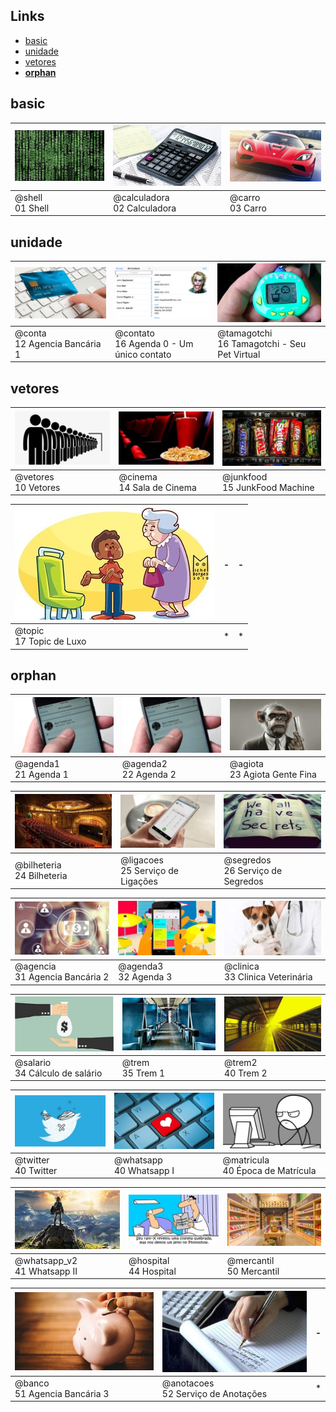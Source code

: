
## Links
- [basic](#basic)
- [unidade](#unidade)
- [vetores](#vetores)
- [__orphan__](#__orphan__)

## basic

[![](base/.thumb/shell/Readme.jpg)](base/shell/Readme.md#basic-01-shell)|[![](base/.thumb/calculadora/Readme.jpg)](base/calculadora/Readme.md#basic-02-calculadora)|[![](base/.thumb/carro/Readme.jpg)](base/carro/Readme.md#basic-03-carro)
-|-|-
@shell<br>01 Shell|@calculadora<br>02 Calculadora|@carro<br>03 Carro



## unidade

[![](base/.thumb/conta/Readme.jpg)](base/conta/Readme.md#unidade-12-agencia-bancária-1)|[![](base/.thumb/contato/Readme.jpg)](base/contato/Readme.md#unidade-16-agenda-0---um-único-contato)|[![](base/.thumb/tamagotchi/Readme.jpg)](base/tamagotchi/Readme.md#unidade-16-tamagotchi---seu-pet-virtual)
-|-|-
@conta<br>12 Agencia Bancária 1|@contato<br>16 Agenda 0 - Um único contato|@tamagotchi<br>16 Tamagotchi - Seu Pet Virtual



## vetores

[![](base/.thumb/vetores/Readme.jpg)](base/vetores/Readme.md#vetores-10-vetores)|[![](base/.thumb/cinema/Readme.jpg)](base/cinema/Readme.md#vetores-14-sala-de-cinema)|[![](base/.thumb/junkfood/Readme.jpg)](base/junkfood/Readme.md#vetores-15-junkfood-machine)
-|-|-
@vetores<br>10 Vetores|@cinema<br>14 Sala de Cinema|@junkfood<br>15 JunkFood Machine


[![](base/.thumb/topic/Readme.jpg)](base/topic/Readme.md#vetores-17-topic-de-luxo)|-|-
-|-|-
@topic<br>17 Topic de Luxo|*|*



## __orphan__

[![](base/.thumb/agenda1/Readme.jpg)](base/agenda1/Readme.md#21-agenda-1-composição-ordenação-lote-crud)|[![](base/.thumb/agenda2/Readme.jpg)](base/agenda2/Readme.md#22-agenda-2-composição-mapas-excessões-ordenação-favoritos)|[![](base/.thumb/agiota/Readme.jpg)](base/agiota/Readme.md#23-agiota-gente-fina-arrays-mapas-crud)
-|-|-
@agenda1<br>21 Agenda 1|@agenda2<br>22 Agenda 2|@agiota<br>23 Agiota Gente Fina


[![](base/.thumb/bilheteria/Readme.jpg)](base/bilheteria/Readme.md#24-bilheteria-agregação-manager-template)|[![](base/.thumb/ligacoes/Readme.jpg)](base/ligacoes/Readme.md#25-serviço-de-ligações-agregação-repositório-observer)|[![](base/.thumb/segredos/Readme.jpg)](base/segredos/Readme.md#26-serviço-de-segredos-composição-login-ordenação)
-|-|-
@bilheteria<br>24 Bilheteria|@ligacoes<br>25 Serviço de Ligações|@segredos<br>26 Serviço de Segredos


[![](base/.thumb/agencia/Readme.jpg)](base/agencia/Readme.md#31-agencia-bancária-2-heranca)|[![](base/.thumb/agenda3/Readme.jpg)](base/agenda3/Readme.md#32-agenda-3-agregação-manager-template-herança)|[![](base/.thumb/clinica/Readme.jpg)](base/clinica/Readme.md#33-clinica-veterinária-agregação-manager-template)
-|-|-
@agencia<br>31 Agencia Bancária 2|@agenda3<br>32 Agenda 3|@clinica<br>33 Clinica Veterinária


[![](base/.thumb/salario/Readme.jpg)](base/salario/Readme.md#34-cálculo-de-salário-agregação-repositório-template-herança)|[![](base/.thumb/trem/Readme.jpg)](base/trem/Readme.md#35-trem-1-null-delegação)|[![](base/.thumb/trem2/Readme.jpg)](base/trem2/Readme.md#40-trem-2)
-|-|-
@salario<br>34 Cálculo de salário|@trem<br>35 Trem 1|@trem2<br>40 Trem 2


[![](base/.thumb/twitter/Readme.jpg)](base/twitter/Readme.md#40-twitter)|[![](base/.thumb/whatsapp/Readme.jpg)](base/whatsapp/Readme.md#40-whatsapp-i)|[![](base/.thumb/matricula/Readme.jpg)](base/matricula/Readme.md#40-época-de-matrícula)
-|-|-
@twitter<br>40 Twitter|@whatsapp<br>40 Whatsapp I|@matricula<br>40 Época de Matrícula


[![](base/.thumb/whatsapp_v2/Readme.jpg)](base/whatsapp_v2/Readme.md#41-whatsapp-ii)|[![](base/.thumb/hospital/Readme.jpg)](base/hospital/Readme.md#44-hospital-nxn-repositorios)|[![](base/.thumb/mercantil/Readme.jpg)](base/mercantil/Readme.md#50-mercantil-interfaces-composite-decorator)
-|-|-
@whatsapp_v2<br>41 Whatsapp II|@hospital<br>44 Hospital|@mercantil<br>50 Mercantil


[![](base/.thumb/banco/Readme.jpg)](base/banco/Readme.md#51-agencia-bancária-3-composição-login-excessões)|[![](base/.thumb/anotacoes/Readme.jpg)](base/anotacoes/Readme.md#52-serviço-de-anotações-composição-login-ordenação)|-
-|-|-
@banco<br>51 Agencia Bancária 3|@anotacoes<br>52 Serviço de Anotações|*


